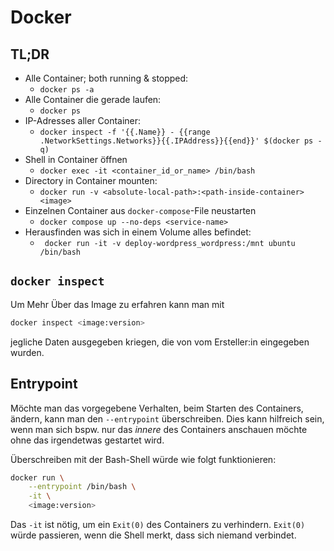 
# Docker 

## TL;DR

-   Alle Container; both running & stopped:
    -   `docker ps -a`
-   Alle Container die gerade laufen:
    -   `docker ps`
-   IP-Adresses aller Container:
    -   `docker inspect -f '{{.Name}} - {{range .NetworkSettings.Networks}}{{.IPAddress}}{{end}}' $(docker ps -q)`
-   Shell in Container öffnen
    -   `docker exec -it <container_id_or_name> /bin/bash`
-   Directory in Container mounten:
    -   `docker run -v <absolute-local-path>:<path-inside-container> <image>`
-   Einzelnen Container aus `docker-compose`-File neustarten
    -   `docker compose up --no-deps <service-name>`
-   Herausfinden was sich in einem Volume alles befindet:
    -   ` docker run -it -v deploy-wordpress_wordpress:/mnt ubuntu /bin/bash`

## `docker inspect`

Um Mehr Über das Image zu erfahren kann man mit

``` bash
docker inspect <image:version>
```

jegliche Daten ausgegeben kriegen, die von vom Ersteller:in eingegeben
wurden.

## Entrypoint

Möchte man das vorgegebene Verhalten, beim Starten des Containers,
ändern, kann man den `--entrypoint` überschreiben. Dies kann hilfreich
sein, wenn man sich bspw. nur das *innere* des Containers anschauen
möchte ohne das irgendetwas gestartet wird.

Überschreiben mit der Bash-Shell würde wie folgt funktionieren:

``` bash
docker run \
    --entrypoint /bin/bash \
    -it \
    <image:version>
```

Das `-it` ist nötig, um ein `Exit(0)` des Containers zu verhindern.
`Exit(0)` würde passieren, wenn die Shell merkt, dass sich niemand
verbindet.
